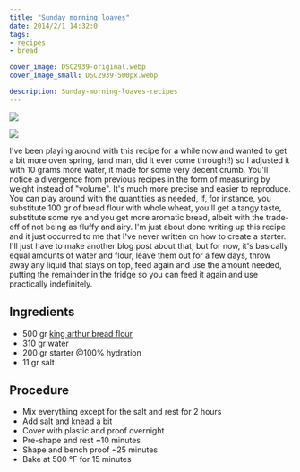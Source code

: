 ```yaml
---
title: "Sunday morning loaves"
date: 2014/2/1 14:32:0
tags:
- recipes
- bread

cover_image: DSC2939-original.webp
cover_image_small: DSC2939-500px.webp

description: Sunday-morning-loaves-recipes
---
```


[![](DSC2939-800px.webp)](DSC2939-original.webp)

[![](DSC2941-800px.webp)](DSC2941-original].webp)

I've been playing around with this recipe for a while now and wanted to get a bit more oven spring, (and man, did it ever come through!!) so I adjusted it with 10 grams more water, it made for some very decent crumb. You'll notice a divergence from previous recipes in the form of measuring by weight instead of "volume". It's much more precise and easier to reproduce. You can play around with the quantities as needed, if, for instance, you substitute 100 gr of bread flour with whole wheat, you'll get a tangy taste, substitute some rye and you get more aromatic bread, albeit with the trade-off of not being as fluffy and airy. I'm just about done writing up this recipe and it just occurred to me that I've never written on how to create a starter.. I'll just have to make another blog post about that, but for now, it's basically equal amounts of water and flour, leave them out for a few days, throw away any liquid that stays on top, feed again and use the amount needed, putting the remainder in the fridge so you can feed it again and use practically indefinitely.

## Ingredients

*   500 gr <a href="https://www.kingarthurflour.com/shop/items/king-arthur-unbleached-bread-flour-5-lb">king arthur bread flour</a>
*   310 gr water
*   200 gr starter @100% hydration
*   11 gr salt

## Procedure

*   Mix everything except for the salt and rest for 2 hours
*   Add salt and knead a bit
*   Cover with plastic and proof overnight
*   Pre-shape and rest ~10 minutes
*   Shape and bench proof ~25 minutes
*   Bake at 500 °F for 15 minutes

